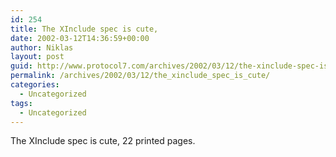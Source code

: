 ```yaml
---
id: 254
title: The XInclude spec is cute,
date: 2002-03-12T14:36:59+00:00
author: Niklas
layout: post
guid: http://www.protocol7.com/archives/2002/03/12/the-xinclude-spec-is-cute/
permalink: /archives/2002/03/12/the_xinclude_spec_is_cute/
categories:
  - Uncategorized
tags:
  - Uncategorized
---
```

<div class='microid-e180bf174342f49f3bd8219092e7042018c2f14d'>
  <p>
    The XInclude spec<a href="http://www.w3.org/TR/2002/CR-xinclude-20020221/"></a> is cute, 22 printed pages.
  </p>
</div>